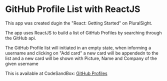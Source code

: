 # GitHub Profile List with ReactJS

This app was created dugin the "React: Getting Started" on PluralSight.

The app uses ReactJS to build a list of GitHub Profiles by searching through the GitHub api.

The GitHub Profile list will initiated in an empty state, when informing a username and clicking on "Add card" a new card will be appendedn to the list and a new card will be shown with Picture, Name and Company of the given username


This is available at CodeSandBox: [GitHub Profiles](https://codesandbox.io/s/githubcardsreact-xi1mi)
